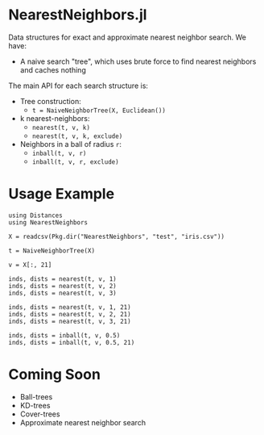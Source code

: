 NearestNeighbors.jl
===================

Data structures for exact and approximate nearest neighbor search. We have:

* A naive search "tree", which uses brute force to find nearest neighbors and caches nothing

The main API for each search structure is:

* Tree construction:
	* `t = NaiveNeighborTree(X, Euclidean())`
* k nearest-neighbors:
	* `nearest(t, v, k)`
	* `nearest(t, v, k, exclude)`
* Neighbors in a ball of radius `r`:
	* `inball(t, v, r)`
	* `inball(t, v, r, exclude)`

# Usage Example

    using Distances
    using NearestNeighbors

    X = readcsv(Pkg.dir("NearestNeighbors", "test", "iris.csv"))

	t = NaiveNeighborTree(X)

	v = X[:, 21]

	inds, dists = nearest(t, v, 1)
	inds, dists = nearest(t, v, 2)
	inds, dists = nearest(t, v, 3)

	inds, dists = nearest(t, v, 1, 21)
	inds, dists = nearest(t, v, 2, 21)
	inds, dists = nearest(t, v, 3, 21)

	inds, dists = inball(t, v, 0.5)
	inds, dists = inball(t, v, 0.5, 21)

# Coming Soon

* Ball-trees
* KD-trees
* Cover-trees
* Approximate nearest neighbor search

